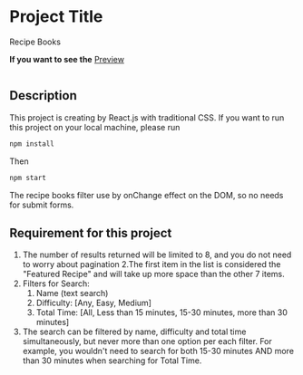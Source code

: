 # Project Title  

Recipe Books

**If you want to see the** [Preview](https://take-home-assessment-tau.vercel.app/)

![]()


## Description
This project is creating by React.js with traditional CSS. 
If you want to run this project on your local machine, please run
~~~bash
npm install
~~~
Then
~~~bash  
npm start
~~~

The recipe books filter use by onChange effect on the DOM, so no needs for submit forms.

## Requirement for this project

1. The number of results returned will be limited to 8, and you do not need to worry about pagination
2.The first item in the list is considered the "Featured Recipe" and will take up more space than the other 7 items.
3. Filters for Search:
      1. Name (text search)
      2. Difficulty: [Any, Easy, Medium]
      3. Total Time: [All, Less than 15 minutes, 15-30 minutes, more than 30 minutes]
4. The search can be filtered by name, difficulty and total time simultaneously, but never more than one option per each filter. For example, you wouldn't need to search for both 15-30 minutes AND more than 30 minutes when searching for Total Time.



